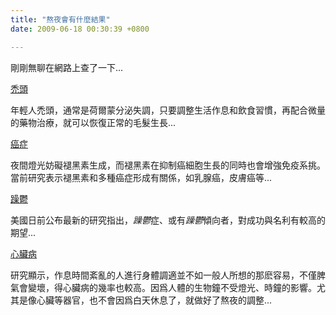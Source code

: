 ```yaml
---
title: "熬夜會有什麼結果"
date: 2009-06-18 00:30:39 +0800

---
```



剛剛無聊在網路上查了一下...



<a href="http://www.google.com.tw/search?hl=zh-TW&amp;safe=off&amp;q=%E7%86%AC%E5%A4%9C+%E7%A6%BF%E9%A0%AD&amp;btnG=%E6%90%9C%E5%B0%8B&amp;meta=&amp;aq=f&amp;oq=">禿頭</a>



年輕人禿頭，通常是荷爾蒙分泌失調，只要調整生活作息和飲食習慣，再配合微量的藥物治療，就可以恢復正常的毛髮生長...



<a href="http://www.google.com.tw/search?hl=zh-TW&amp;safe=off&amp;q=%E7%86%AC%E5%A4%9C+%E8%82%9D%E7%99%8C&amp;btnG=%E6%90%9C%E5%B0%8B&amp;meta=&amp;aq=f&amp;oq=">癌症</a>



夜間燈光妨礙褪黑素生成，而褪黑素在抑制癌細胞生長的同時也會增強免疫系挑。當前研究表示褪黑素和多種癌症形成有關係，如乳腺癌，皮膚癌等...<br />



<a href="http://www.google.com.tw/search?hl=zh-TW&amp;safe=off&amp;ei=Jpk5SsfJJ9OHkAX36MTgDQ&amp;sa=X&amp;oi=spell&amp;resnum=0&amp;ct=result&amp;cd=1&amp;q=%E7%86%AC%E5%A4%9C+%E8%BA%81%E9%AC%B1&amp;spell=1">躁鬱</a>



美國日前公布最新的研究指出，<i>躁鬱</i>症、或有<i>躁鬱</i>傾向者，對成功與名利有較高的期望...



<a href="http://www.google.com.tw/search?hl=zh-TW&amp;safe=off&amp;q=%E7%86%AC%E5%A4%9C+%E5%BF%83%E8%87%9F%E7%97%85&amp;btnG=%E6%90%9C%E5%B0%8B&amp;meta=&amp;aq=f&amp;oq=">心臟病</a>



研究顯示，作息時間紊亂的人進行身體調適並不如一般人所想的那麽容易，不僅脾氣會變壞，得心臟病的幾率也較高。因爲人體的生物鐘不受燈光、時鐘的影響。尤其是像心臟等器官，也不會因爲白天休息了，就做好了熬夜的調整...


